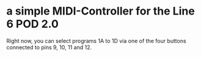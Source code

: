 # a simple MIDI-Controller for the Line 6 POD 2.0

Right now, you can select programs 1A to 1D via one of the four buttons connected to pins 9, 10, 11 and 12.
